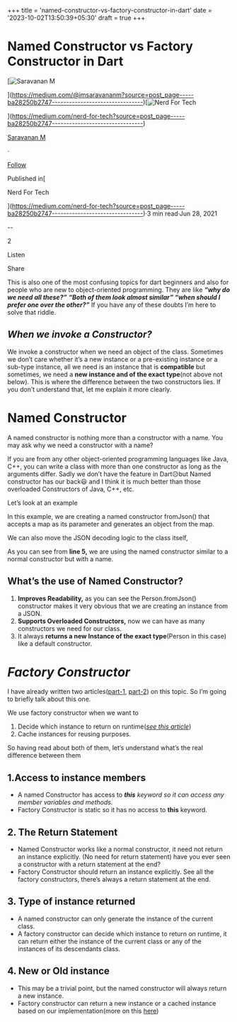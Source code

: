 +++
title = 'named-constructor-vs-factory-constructor-in-dart'
date = '2023-10-02T13:50:39+05:30'
draft = true 
+++

Named Constructor vs Factory Constructor in Dart
================================================

[![Saravanan M](https://miro.medium.com/v2/resize:fill:88:88/1*fSLksJqmsL7E-IcsJXHrkw.jpeg)

](https://medium.com/@imsaravananm?source=post_page-----ba28250b2747--------------------------------)[![Nerd For Tech](https://miro.medium.com/v2/resize:fill:48:48/1*53-lvCPnPV4sTOmvcITDxw.png)

](https://medium.com/nerd-for-tech?source=post_page-----ba28250b2747--------------------------------)

[Saravanan M](https://medium.com/@imsaravananm?source=post_page-----ba28250b2747--------------------------------)

·

[Follow](https://medium.com/m/signin?actionUrl=https%3A%2F%2Fmedium.com%2F_%2Fsubscribe%2Fuser%2F31a87164ab1a&operation=register&redirect=https%3A%2F%2Fmedium.com%2Fnerd-for-tech%2Fnamed-constructor-vs-factory-constructor-in-dart-ba28250b2747&user=Saravanan+M&userId=31a87164ab1a&source=post_page-31a87164ab1a----ba28250b2747---------------------post_header-----------)

Published in[

Nerd For Tech

](https://medium.com/nerd-for-tech?source=post_page-----ba28250b2747--------------------------------)·3 min read·Jun 28, 2021

\--

2

Listen

Share

This is also one of the most confusing topics for dart beginners and also for people who are new to object-oriented programming. They are like **_“why do we need all these?”_**  **_“Both of them look almost similar” “when should I prefer one over the other?”_** If you have any of these doubts I’m here to solve that riddle.

**_When we invoke a Constructor?_**
-----------------------------------

We invoke a constructor when we need an object of the class. Sometimes we don’t care whether it’s a new instance or a pre-existing instance or a sub-type instance, all we need is an instance that is **compatible** but sometimes, we need a **new instance and of the exact type**(not above not below). This is where the difference between the two constructors lies. If you don’t understand that, let me explain it more clearly.

**Named Constructor**
=====================

A named constructor is nothing more than a constructor with a name. You may ask why we need a constructor with a name?

If you are from any other object-oriented programming languages like Java, C++, you can write a class with more than one constructor as long as the arguments differ. Sadly we don’t have the feature in Dart😥but Named constructor has our back😃 and I think it is much better than those overloaded Constructors of Java, C++, etc.

Let’s look at an example

In this example, we are creating a named constructor fromJson() that accepts a map as its parameter and generates an object from the map.

We can also move the JSON decoding logic to the class itself,

As you can see from **line 5,** we are using the named constructor similar to a normal constructor but with a name.

**What’s the use of Named Constructor?**
----------------------------------------

1.  **Improves Readability,** as you can see the Person.fromJson() constructor makes it very obvious that we are creating an instance from a JSON.
2.  **Supports Overloaded Constructors,** now we can have as many constructors we need for our class.
3.  It always **returns a new Instance of the exact type**(Person in this case)  like a default constructor.

**_Factory Constructor_**
=========================

I have already written two articles([part-1](https://imsaravananm.medium.com/factory-constructor-in-dart-part-1-1bbdf0d0f7f0), [part-2](https://imsaravananm.medium.com/factory-constructor-in-dart-part-2-7db2a5981ac3)) on this topic. So I’m going to briefly talk about this one.

We use factory constructor when we want to

1.  Decide which instance to return on runtime([_see this article_](https://imsaravananm.medium.com/factory-constructor-in-dart-part-1-1bbdf0d0f7f0))
2.  Cache instances for reusing purposes.

So having read about both of them, let’s understand what’s the real difference between them

1.Access to instance members
----------------------------

*   A named Constructor has access to **_this_** _keyword so it can access any member variables and methods._
*   Factory Constructor is static so it has no access to **this** keyword.

2\. The Return Statement
------------------------

*   Named Constructor works like a normal constructor, it need not return an instance explicitly. (No need for return statement) have you ever seen a constructor with a return statement at the end?
*   Factory Constructor should return an instance explicitly. See all the factory constructors, there’s always a return statement at the end.

3\. Type of instance returned
-----------------------------

*   A named constructor can only generate the instance of the current class.
*   A factory constructor can decide which instance to return on runtime, it can return either the instance of the current class or any of the instances of its descendants class.

4\. New or Old instance
-----------------------

*   This may be a trivial point, but the named constructor will always return a new instance.
*   Factory constructor can return a new instance or a cached instance based on our implementation(more on this [here](https://imsaravananm.medium.com/factory-constructor-in-dart-part-2-7db2a5981ac3))

